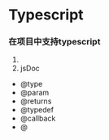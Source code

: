 # Typescript

### 在项目中支持typescript
1. 
2. jsDoc
  + @type
  + @param
  + @returns
  + @typedef
  + @callback
  + @